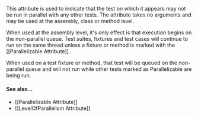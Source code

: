 This attribute is used to indicate that the test on which it appears may not be run in parallel with any other tests. The attribute takes no arguments and may be used at the assembly, class or method level.

When used at the assembly level, it's only effect is that execution begins on the non-parallel queue. Test suites, fixtures and test cases will continue to run on the same thread unless a fixture or method is marked with the [[Parallelizable Attribute]].

When used on a test fixture or method, that test will be queued on the non-parallel queue and will not run while other tests marked as Parallelizable are being run.

#### See also...
 * [[Parallelizable Attribute]]
 * [[LevelOfParallelism Attribute]]

